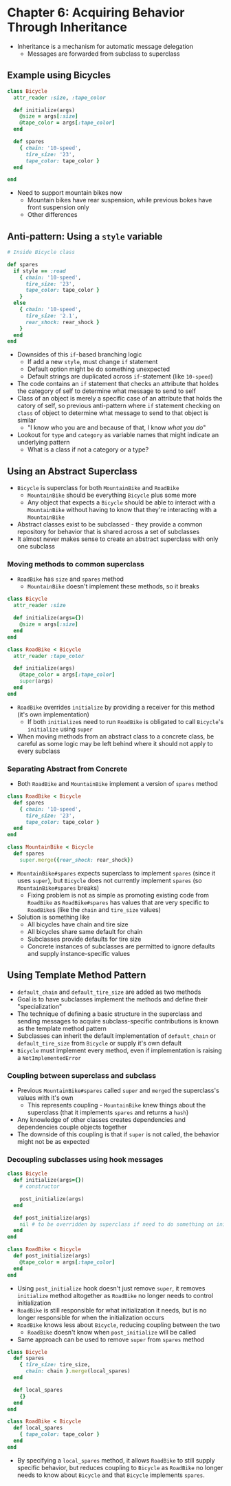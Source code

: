 # Chapter 6: Acquiring Behavior Through Inheritance

* Inheritance is a mechanism for automatic message delegation
  * Messages are forwarded from subclass to superclass

## Example using Bicycles

```ruby
class Bicycle
  attr_reader :size, :tape_color

  def initialize(args)
    @size = args[:size]
    @tape_color = args[:tape_color]
  end

  def spares
    { chain: '10-speed',
      tire_size: '23',
      tape_color: tape_color }
  end

end
```

* Need to support mountain bikes now
  * Mountain bikes have rear suspension, while previous bokes have front suspension only
  * Other differences

## Anti-pattern: Using a `style` variable

```ruby
# Inside Bicycle class

def spares
  if style == :road
    { chain: '10-speed',
      tire_size: '23',
      tape_color: tape_color }
    }
  else
    { chain: '10-speed',
      tire_size: '2.1',
      rear_shock: rear_shock }
    }
  end
end
```

* Downsides of this `if`-based branching logic
  * If add a new `style`, must change `if` statement
  * Default option might be do something unexpected
  * Default strings are duplicated across `if`-statement (like `10-speed`)
* The code contains an `if` statement that checks an attribute that holdes the category of self to determine what message to send to self
* Class of an object is merely a specific case of an attribute that holds the catory of self, so previous anti-pattern where `if` statement checking on `class` of object to determine what message to send to that object is similar
  * "I know who you are and because of that, I know _what you do_"
* Lookout for `type` and `category` as variable names that might indicate an underlying pattern
  * What is a class if not a category or a type?

## Using an Abstract Superclass

* `Bicycle` is superclass for both `MountainBike` and `RoadBike`
  * `MountainBike` should be everything `Bicycle` plus some more
  * Any object that expects a `Bicycle` should be able to interact with a `MountainBike` without having to know that they're interacting with a `MountainBike`
* Abstract classes exist to be subclassed - they provide a common repository for behavior that is shared across a set of subclasses
* It almost never makes sense to create an abstract superclass with only one subclass

### Moving methods to common superclass

* `RoadBike` has `size` and `spares` method
  * `MountainBike` doesn't implement these methods, so it breaks

```ruby
class Bicycle
  attr_reader :size

  def initialize(args={})
    @size = args[:size]
  end
end

class RoadBike < Bicycle
  attr_reader :tape_color

  def initialize(args)
    @tape_color = args[:tape_color]
    super(args)
  end
end
```

* `RoadBike` overrides `initialize` by providing a receiver for this method (it's own implementation)
  * If both `initialize`s need to run `RoadBike` is obligated to call `Bicycle`'s `initialize` using `super`
* When moving methods from an abstract class to a concrete class, be careful as some logic may be left behind where it should not apply to every subclass

### Separating Abstract from Concrete

* Both `RoadBike` and `MountainBike` implement a version of `spares` method

```ruby
class RoadBike < Bicycle
  def spares
    { chain: '10-speed',
      tire_size: '23',
      tape_color: tape_color }
  end
end

class MountainBike < Bicycle
  def spares
    super.merge({rear_shock: rear_shock})
```

* `MountainBike#spares` expects superclass to implement `spares` (since it uses `super`), but `Bicycle` does not currently implement `spares` (so `MountainBike#spares` breaks)
  * Fixing problem is not as simple as promoting existing code from `RoadBike` as `RoadBike#spares` has values that are very specific to `RoadBike`s (like the `chain` and `tire_size` values)
* Solution is something like
  * All bicycles have chain and tire size
  * All bicycles share same default for chain
  * Subclasses provide defaults for tire size
  * Concrete instances of subclasses are permitted to ignore defaults and supply instance-specific values

## Using Template Method Pattern

* `default_chain` and `default_tire_size` are added as two methods
* Goal is to have subclasses implement the methods and define their "specialization"
* The technique of defining a basic structure in the superclass and sending messages to acquire subclass-specific contributions is known as the template method pattern
* Subclasses can inherit the default implementation of `default_chain` or `default_tire_size` from `Bicycle` or supply it's own default
* `Bicycle` must implement every method, even if implementation is raising a `NotImplementedError`

### Coupling between superclass and subclass

* Previous `MountainBike#spares` called `super` and `merge`d the superclass's values with it's own
  * This represents coupling - `MountainBike` knew things about the superclass (that it implements `spares` and returns a `hash`)
* Any knowledge of other classes creates dependencies and dependencies couple objects together
* The downside of this coupling is that if `super` is not called, the behavior might not be as expected

### Decoupling subclasses using hook messages

```ruby
class Bicycle
  def initialize(args={})
    # constructor

    post_initialize(args)
  end

  def post_initialize(args)
    nil # to be overridden by superclass if need to do something on initialization
  end
end

class RoadBike < Bicycle
  def post_initialize(args)
    @tape_color = args[:tape_color]
  end
end
```

* Using `post_initialize` hook doesn't just remove `super`, it removes `initialize` method altogether as `RoadBike` no longer needs to control initialization
* `RoadBike` is still responsible for what initialization it needs, but is no longer responsible for when the initialization occurs
* `RoadBike` knows less about `Bicycle`, reducing coupling between the two
  * `RoadBike` doesn't know when `post_initialize` will be called
* Same approach can be used to remove `super` from `spares` method

```ruby
class Bicycle
  def spares
    { tire_size: tire_size,
      chain: chain }.merge(local_spares)
  end

  def local_spares
    {}
  end
end

class RoadBike < Bicycle
  def local_spares
    { tape_color: tape_color }
  end
end
```

* By specifying a `local_spares` method, it allows `RoadBike` to still supply specific behavior, but reduces coupling to `Bicycle` as `RoadBike` no longer needs to know about `Bicycle` and that `Bicycle` implements `spares`.
